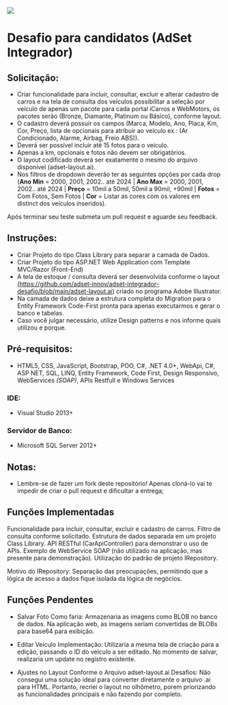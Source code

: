 <img src="https://github.com/adset-innov/adset-integrador-desafio/blob/main/adset-integrador.png">

# Desafio para candidatos (AdSet Integrador)

## Solicitação:

- Criar funcionalidade para incluir, consultar, excluir e alterar cadastro de carros e na tela de consulta dos veículos possibilitar a seleção por veículo de apenas um pacote para cada portal iCarros e WebMotors, os pacotes serão (Bronze, Diamante, Platinum ou Básico), conforme layout.
- O cadastro deverá possuir os campos (Marca, Modelo, Ano, Placa, Km, Cor, Preço, lista de opcionais para atribuir ao veículo ex.: (Ar Condicionado, Alarme, Airbag, Freio ABS)).
- Deverá ser possível incluir até 15 fotos para o veículo.
- Apenas a km, opcionais e fotos não devem ser obrigatórios.
- O layout codificado deverá ser exatamente o mesmo do arquivo disponível (adset-layout.ai).
- Nos filtros de dropdown deverão ter as seguintes opções por cada drop (<b>Ano Min</b> = 2000, 2001, 2002.. até 2024 | <b>Ano Max</b> = 2000, 2001, 2002.. até 2024 | <b>Preço</b> = 10mil a 50mil, 50mil a 90mil, +90mil | <b>Fotos</b> = Com Fotos, Sem Fotos | <b>Cor</b> = Listar as cores com os valores em distinct dos veículos inseridos).

Após terminar seu teste submeta um pull request e aguarde seu feedback.

## Instruções:
- Criar Projeto do tipo Class Library para separar a camada de Dados.
- Criar Projeto do tipo ASP.NET Web Application com Template MVC/Razor (Front-End)
- A tela de estoque / consulta deverá ser desenvolvida conforme o layout (https://github.com/adset-innov/adset-integrador-desafio/blob/main/adset-layout.ai) criado no programa Adobe Illustrator.
- Na camada de dados deixe a estrutura completa do Migration para o Entity Framework Code-First pronta para apenas executarmos e gerar o banco e tabelas.
- Caso você julgar necessário, utilize Design patterns e nos informe quais utilizou e porque.

## Pré-requisitos:
- HTML5, CSS, JavaScript, Bootstrap, POO, C#, .NET 4.0+, WebApi, C#, ASP NET, SQL, LINQ, Entity Framework, Code First, Design Responsivo, WebServices *(SOAP)*, APIs Restfull e Windows Services

### IDE:
 - Visual Studio 2013+
 
### Servidor de Banco:
 - Microsoft SQL Server 2012+

## Notas:
* Lembre-se de fazer um fork deste repositório! Apenas cloná-lo vai te impedir de criar o pull request e dificultar a entrega;

## Funções Implementadas
 Funcionalidade para incluir, consultar, excluir e cadastro de carros.
 Filtro de consulta conforme solicitado.
 Estrutura de dados separada em um projeto Class Library.
 API RESTful (CarApiController) para demonstrar o uso de APIs.
 Exemplo de WebService SOAP (não utilizado na aplicação, mas presente para demonstração).
 Utilização do padrão de projeto IRepository.

Motivo do IRepository:
Separação das preocupações, permitindo que a lógica de acesso a dados fique isolada da lógica de negócios.

## Funções Pendentes
- Salvar Foto
   Como faria: Armazenaria as imagens como BLOB no banco de dados. Na aplicação web, as imagens seriam convertidas de BLOBs para base64 para exibição.
  
- Editar Veículo
  Implementação: Utilizaria a mesma tela de criação para a edição, passando o ID do veículo a ser editado. No momento de salvar, realizaria um update no registro existente.

- Ajustes no Layout Conforme o Arquivo adset-layout.ai
  Desafios: Não consegui uma solução ideal para converter diretamente o arquivo .ai para HTML. Portanto, recriei o layout no olhômetro, porem priorizando as funcionalidades principais e não fazendo por completo.

